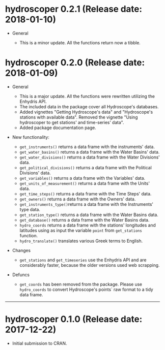 # hydroscoper 0.2.1 (Release date: 2018-01-10)

* General 

  - This is a minor update. All the functions return now a tibble.


# hydroscoper 0.2.0 (Release date: 2018-01-09)

* General 

  - This is a major update. All the functions were rewritten utilizing the Enhydris API.
  - The included data in the package cover all Hydroscope's databases.
  - Added vignettes  "Getting Hydroscope's data" and "Hydroscope's stations with available data". Removed the vignette "Using hydroscoper to get stations' and time-series' data".
  - Added package documentation page.

* New functionality:

  - `get_instruments()` returns a data frame with the instruments' data.
  - `get_water_basins()` returns a data frame with the Water Basins' data.
  - `get_water_divisions()` returns a data frame with the Water Divisions' data.
  - `get_political_divisions()` returns a data frame with the Political Divisions' data.
  - `get_variables()` returns a data frame with the Variables' data.
  - `get_units_of_measurement()` returns a data frame with the Units' data.
  - `get_time_steps()` returns a data frame with the Time Steps' data.
  - `get_owners()` returns a data frame with the Owners' data.
  - `get_instruments_type()`returns a data frame with the Instruments' type data.
  - `get_station_type()` returns a data frame with the Water Basins data.
  - `get_database()` returns a data frame with the Water Basins data.
  - `hydro_coords` returns a data frame with the stations' longitudes and latitudes using as input the variable `point` from `get_stations` function.
  - `hydro_translate()` translates various Greek terms to English.

* Changes

  - `get_stations` and `get_timeseries` use the Enhydris API and are considerably faster, because the older versions used web scrapping.

* Defuncs

  - `get_coords` has been removed from the package. Please use `hydro_coords` to convert Hydroscope's points` raw format to a tidy data frame.

--------------------------------------------------------------------------------

# hydroscoper 0.1.0 (Release date: 2017-12-22)

* Initial submission to CRAN.



